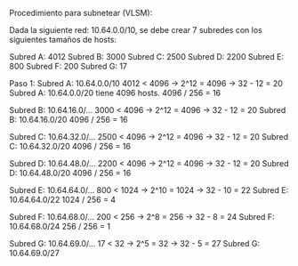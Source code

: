 Procedimiento para subnetear (VLSM):

Dada la siguiente red: 10.64.0.0/10, se debe crear 7 subredes con los siguientes tamaños de hosts:

Subred A: 4012
Subred B: 3000
Subred C: 2500
Subred D: 2200
Subred E: 800
Subred F: 200
Subred G: 17

Paso 1:
Subred A: 10.64.0.0/10
    4012 < 4096 → 2^12 = 4096 → 32 - 12 = 20
Subred A: 10.64.0.0/20 tiene 4096 hosts.
4096 / 256 = 16

Subred B: 10.64.16.0/...
    3000 < 4096 → 2^12 = 4096 → 32 - 12 = 20
Subred B: 10.64.16.0/20
4096 / 256 = 16

Subred C: 10.64.32.0/...
    2500 < 4096 → 2^12 = 4096 → 32 - 12 = 20
Subred C: 10.64.32.0/20
4096 / 256 = 16

Subred D: 10.64.48.0/...
    2200 < 4096 → 2^12 = 4096 → 32 - 12 = 20
Subred D: 10.64.48.0/20
4096 / 256 = 16

Subred E: 10.64.64.0/...
    800 < 1024 → 2^10 = 1024 → 32 - 10 = 22
Subred E: 10.64.64.0/22
1024 / 256 = 4

Subred F: 10.64.68.0/...
    200 < 256 → 2^8 = 256 → 32 - 8 = 24
Subred F: 10.64.68.0/24
256 / 256 = 1

Subred G: 10.64.69.0/...
    17 < 32 → 2^5 = 32 → 32 - 5 = 27
Subred G: 10.64.69.0/27
